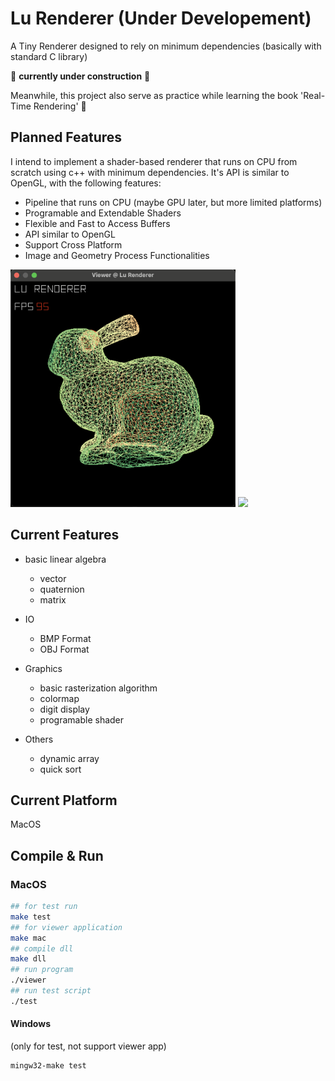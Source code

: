 # Lu Renderer (Under Developement)

A Tiny Renderer designed to rely on minimum dependencies (basically with standard C library)

:construction: **currently under construction** :construction:

Meanwhile, this project also serve as practice while learning the book 'Real-Time Rendering' :book:

## Planned Features

I intend to implement a shader-based renderer that runs on CPU from scratch using c++ with minimum dependencies. It's API is similar to OpenGL, with the following features:

- Pipeline that runs on CPU (maybe GPU later, but more limited platforms)
- Programable and Extendable Shaders
- Flexible and Fast to Access Buffers
- API similar to OpenGL
- Support Cross Platform
- Image and Geometry Process Functionalities

<img src="images/digit_display.png" width="360px" />

<img src="images/wireframe_bunny.gif" width="360px" />

## Current Features

- basic linear algebra
  - vector
  - quaternion
  - matrix

- IO
  - BMP Format
  - OBJ Format

- Graphics
  - basic rasterization algorithm
  - colormap
  - digit display
  - programable shader

- Others
  - dynamic array
  - quick sort

## Current Platform

MacOS

## Compile & Run

### MacOS

```zsh
## for test run
make test
## for viewer application
make mac
## compile dll
make dll
## run program
./viewer
## run test script
./test
```

#### Windows 

(only for test, not support viewer app)

```shell
mingw32-make test
```
